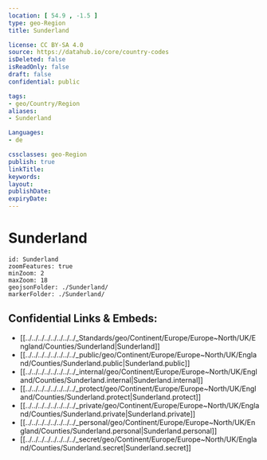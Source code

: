 ```yaml
---
location: [ 54.9 , -1.5 ] 
type: geo-Region
title: Sunderland

license: CC BY-SA 4.0
source: https://datahub.io/core/country-codes
isDeleted: false
isReadOnly: false
draft: false
confidential: public

tags:
- geo/Country/Region
aliases:
- Sunderland

Languages:
- de

cssclasses: geo-Region
publish: true
linkTitle: 
keywords: 
layout: 
publishDate: 
expiryDate: 
---
```


# Sunderland

```leaflet
id: Sunderland
zoomFeatures: true 
minZoom: 2 
maxZoom: 18
geojsonFolder: ./Sunderland/
markerFolder: ./Sunderland/
```


## Confidential Links & Embeds: 
- [[../../../../../../../../_Standards/geo/Continent/Europe/Europe~North/UK/England/Counties/Sunderland|Sunderland]] 
- [[../../../../../../../../_public/geo/Continent/Europe/Europe~North/UK/England/Counties/Sunderland.public|Sunderland.public]] 
- [[../../../../../../../../_internal/geo/Continent/Europe/Europe~North/UK/England/Counties/Sunderland.internal|Sunderland.internal]] 
- [[../../../../../../../../_protect/geo/Continent/Europe/Europe~North/UK/England/Counties/Sunderland.protect|Sunderland.protect]] 
- [[../../../../../../../../_private/geo/Continent/Europe/Europe~North/UK/England/Counties/Sunderland.private|Sunderland.private]] 
- [[../../../../../../../../_personal/geo/Continent/Europe/Europe~North/UK/England/Counties/Sunderland.personal|Sunderland.personal]] 
- [[../../../../../../../../_secret/geo/Continent/Europe/Europe~North/UK/England/Counties/Sunderland.secret|Sunderland.secret]] 

